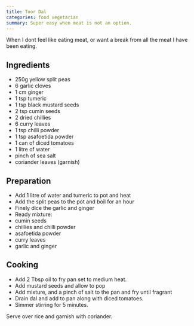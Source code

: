 ```yaml
---
title: Toor Dal
categories: food vegetarian
summary: Super easy when meat is not an option.
---
```


When I dont feel like eating meat, or want a break from all the meat I have been eating.

## Ingredients

* 250g yellow split peas
* 6 garlic cloves
* 1 cm ginger
* 1 tsp tumeric
* 1 tsp black mustard seeds
* 2 tsp cumin seeds
* 2 dried chillies
* 6 curry leaves
* 1 tsp chilli powder
* 1 tsp asafoetida powder
* 1 can of diced tomatoes
* 1 litre of water
* pinch of sea salt
* coriander leaves (garnish)

## Preparation

* Add 1 litre of water and tumeric to pot and heat
* Add the split peas to the pot and boil for an hour 
* Finely dice the garlic and ginger
* Ready mixture:
 * cumin seeds
 * chillies and chilli powder
 * asafoetida powder
 * curry leaves
 * garlic and ginger

## Cooking

* Add 2 Tbsp oil to fry pan set to medium heat.
* Add mustard seeds and allow to pop
* Add mixture, and a pinch of salt to the pan and fry until fragrant
* Drain dal and add to pan along with diced tomatoes.
* Simmer stirring for 5 minutes.

Serve over rice and garnish with coriander.
